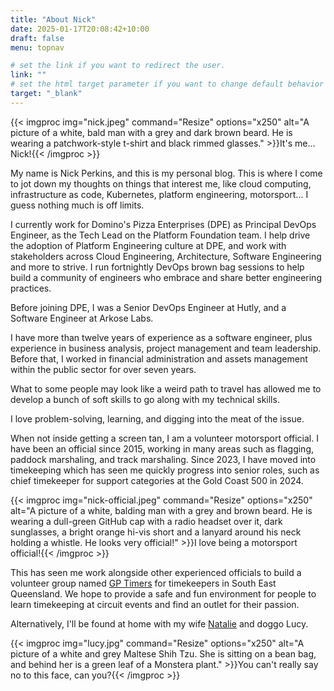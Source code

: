 ```yaml
---
title: "About Nick"
date: 2025-01-17T20:08:42+10:00
draft: false
menu: topnav

# set the link if you want to redirect the user.
link: ""
# set the html target parameter if you want to change default behavior
target: "_blank"
---
```

{{< imgproc img="nick.jpeg" command="Resize" options="x250" alt="A picture of a white, bald man with a grey and dark brown beard. He is wearing a patchwork-style t-shirt and black rimmed glasses." >}}It's me... Nick!{{< /imgproc >}}

My name is Nick Perkins, and this is my personal blog. This is where I come to jot down my thoughts on things that interest me, like cloud computing, infrastructure as code, Kubernetes, platform engineering, motorsport... I guess nothing much is off limits.

I currently work for Domino's Pizza Enterprises (DPE) as Principal DevOps Engineer, as the Tech Lead on the Platform Foundation team. I help drive the adoption of Platform Engineering culture at DPE, and work with stakeholders across Cloud Engineering, Architecture, Software Engineering and more to strive. I run fortnightly DevOps brown bag sessions to help build a community of engineers who embrace and share better engineering practices. 

Before joining DPE, I was a Senior DevOps Engineer at Hutly, and a Software Engineer at Arkose Labs.

I have more than twelve years of experience as a software engineer, plus experience in business analysis, project management and team leadership. Before that, I worked in financial administration and assets management within the public sector for over seven years.

What to some people may look like a weird path to travel has allowed me to develop a bunch of soft skills to go along with my technical skills.

I love problem-solving, learning, and digging into the meat of the issue.

When not inside getting a screen tan, I am a volunteer motorsport official. I have been an official since 2015, working in many areas such as flagging, paddock marshaling, and track marshaling. Since 2023, I have moved into timekeeping which has seen me quickly progress into senior roles, such as chief timekeeper for support categories at the Gold Coast 500 in 2024.

{{< imgproc img="nick-official.jpeg" command="Resize" options="x250" alt="A picture of a white, balding man with a grey and brown beard. He is wearing a dull-green GitHub cap with a radio headset over it, dark sunglasses, a bright orange hi-vis short and a lanyard around his neck holding a whistle. He looks very official!" >}}I love being a motorsport official!{{< /imgproc >}}

This has seen me work alongside other experienced officials to build a volunteer group named [GP Timers](https://gptimers.com.au) for timekeepers in South East Queensland. We hope to provide a safe and fun environment for people to learn timekeeping at circuit events and find an outlet for their passion.  

Alternatively, I'll be found at home with my wife [Natalie](https://definatalie.com) and doggo Lucy.

{{< imgproc img="lucy.jpg" command="Resize" options="x250" alt="A picture of a white and grey Maltese Shih Tzu. She is sitting on a bean bag, and behind her is a green leaf of a Monstera plant." >}}You can't really say no to this face, can you?{{< /imgproc >}}
